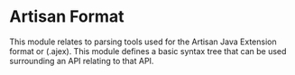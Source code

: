 # Artisan Format

This module relates to parsing tools used for the Artisan Java Extension format or
(.ajex). This module defines a basic syntax tree that can be used surrounding an API
relating to that API.
